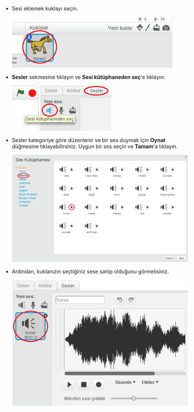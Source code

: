 + Sesi eklemek kuklayı seçin.
    
    ![ekran görüntüsü](images/sprite-select.png)

+ **Sesler** sekmesine tıklayın ve **Sesi kütüphaneden seç**'e tıklayın:
    
    ![ekran görüntüsü](images/import-sound.png)

+ Sesler kategoriye göre düzenlenir ve bir ses duymak için **Oynat** düğmesine tıklayabilirsiniz. Uygun bir ses seçin ve **Tamam**'a tıklayın.
    
    ![ekran görüntüsü](images/choose-sound.png)

+ Ardından, kuklanızın seçtiğiniz sese sahip olduğunu görmelisiniz.
    
    ![ekran görüntüsü](images/sound-imported.png)